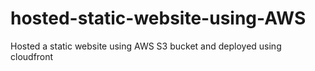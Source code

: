 # hosted-static-website-using-AWS
Hosted a static website using AWS S3 bucket and deployed using cloudfront

